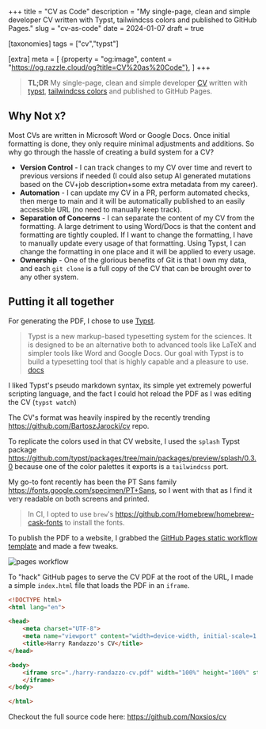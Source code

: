 +++
title = "CV as Code"
description = "My single-page, clean and simple developer CV written with Typst, tailwindcss colors and published to GitHub Pages."
slug = "cv-as-code"
date = 2024-01-07
draft = true

[taxonomies]
tags = ["cv","typst"]

[extra]
meta = [
    {property = "og:image", content = "https://og.razzle.cloud/og?title=CV%20as%20Code"},
]
+++

> **TL;DR** My single-page, clean and simple developer [CV](https://noxsios.github.io/cv/) written with [typst](https://typst.app/), [tailwindcss colors](https://github.com/kaarmu/typst-palettes/blob/main/doc/main.pdf) and published to GitHub Pages.

<!-- more -->

## Why Not `X`?

Most CVs are written in Microsoft Word or Google Docs. Once initial formatting is done, they only require minimal
adjustments and additions. So why go through the hassle of creating a build system for a CV?

- **Version Control** - I can track changes to my CV over time and revert to previous versions if needed (I could also setup AI generated mutations based on the CV+job description+some extra metadata from my career).
- **Automation** - I can update my CV in a PR, perform automated checks, then merge to main and it will be automatically published to an easily accessible URL (no need to manually keep track).
- **Separation of Concerns** - I can separate the content of my CV from the formatting. A large detriment to using Word/Docs is that the content and formatting are tightly coupled. If I want to change the formatting, I have to manually update every usage of that formatting. Using Typst, I can change the formatting in one place and it will be applied to every usage.
- **Ownership** - One of the glorious benefits of Git is that I own my data, and each `git clone` is a full copy of the CV that can be brought over to any other system.

## Putting it all together

For generating the PDF, I chose to use [Typst](https://typst.app/).

> Typst is a new markup-based typesetting system for the sciences. It is designed to be an alternative both to advanced tools like LaTeX and simpler tools like Word and Google Docs. Our goal with Typst is to build a typesetting tool that is highly capable and a pleasure to use. [docs](https://typst.app/docs)

I liked Typst's pseudo markdown syntax, its simple yet extremely powerful scripting language, and the fact I could hot reload the PDF as I was editing the CV (`typst watch`)

<!-- Combined with the typst, the PDF preview VSCode extensions. -->

The CV's format was heavily inspired by the recently trending <https://github.com/BartoszJarocki/cv> repo.

To replicate the colors used in that CV website, I used the `splash` Typst package <https://github.com/typst/packages/tree/main/packages/preview/splash/0.3.0> because one of the color palettes it exports is a `tailwindcss` port.

My go-to font recently has been the PT Sans family <https://fonts.google.com/specimen/PT+Sans>, so I went with that as I find it very readable on both screens and printed.

> In CI, I opted to use `brew`'s <https://github.com/Homebrew/homebrew-cask-fonts> to install the fonts.

To publish the PDF to a website, I grabbed the [GitHub Pages static workflow template](https://github.com/actions/starter-workflows/blob/main/pages/static.yml) and made a few tweaks.

![pages workflow](/ss/2024-01-07-1.png)

To "hack" GitHub pages to serve the CV PDF at the root of the URL, I made a simple `index.html` file that loads the PDF in an `iframe`.

```html
<!DOCTYPE html>
<html lang="en">

<head>
    <meta charset="UTF-8">
    <meta name="viewport" content="width=device-width, initial-scale=1.0">
    <title>Harry Randazzo's CV</title>
</head>

<body>
    <iframe src="./harry-randazzo-cv.pdf" width="100%" height="100%" style="position:absolute;left:0;top:0;">
    </iframe>
</body>

</html>
```

Checkout the full source code here: <https://github.com/Noxsios/cv>
